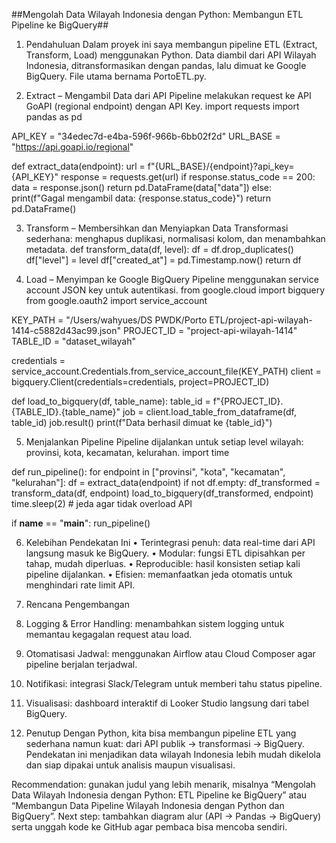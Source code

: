 ##Mengolah Data Wilayah Indonesia dengan Python: Membangun ETL Pipeline ke BigQuery##
1. Pendahuluan
Dalam proyek ini saya membangun pipeline ETL (Extract, Transform, Load) menggunakan Python. Data diambil dari API Wilayah Indonesia, ditransformasikan dengan pandas, lalu dimuat ke Google BigQuery. File utama bernama PortoETL.py.
 
2. Extract – Mengambil Data dari API
Pipeline melakukan request ke API GoAPI (regional endpoint) dengan API Key.
import requests
import pandas as pd

API_KEY = "34edec7d-e4ba-596f-966b-6bb02f2d"
URL_BASE = "https://api.goapi.io/regional"

def extract_data(endpoint):
    url = f"{URL_BASE}/{endpoint}?api_key={API_KEY}"
    response = requests.get(url)
    if response.status_code == 200:
        data = response.json()
        return pd.DataFrame(data["data"])
    else:
        print(f"Gagal mengambil data: {response.status_code}")
        return pd.DataFrame()
 
3. Transform – Membersihkan dan Menyiapkan Data
Transformasi sederhana: menghapus duplikasi, normalisasi kolom, dan menambahkan metadata.
def transform_data(df, level):
    df = df.drop_duplicates()
    df["level"] = level
    df["created_at"] = pd.Timestamp.now()
    return df
 
4. Load – Menyimpan ke Google BigQuery
Pipeline menggunakan service account JSON key untuk autentikasi.
from google.cloud import bigquery
from google.oauth2 import service_account

KEY_PATH = "/Users/wahyues/DS PWDK/Porto ETL/project-api-wilayah-1414-c5882d43ac99.json"
PROJECT_ID = "project-api-wilayah-1414"
TABLE_ID = "dataset_wilayah"

credentials = service_account.Credentials.from_service_account_file(KEY_PATH)
client = bigquery.Client(credentials=credentials, project=PROJECT_ID)

def load_to_bigquery(df, table_name):
    table_id = f"{PROJECT_ID}.{TABLE_ID}.{table_name}"
    job = client.load_table_from_dataframe(df, table_id)
    job.result()
    print(f"Data berhasil dimuat ke {table_id}")
 
5. Menjalankan Pipeline
Pipeline dijalankan untuk setiap level wilayah: provinsi, kota, kecamatan, kelurahan.
import time

def run_pipeline():
    for endpoint in ["provinsi", "kota", "kecamatan", "kelurahan"]:
        df = extract_data(endpoint)
        if not df.empty:
            df_transformed = transform_data(df, endpoint)
            load_to_bigquery(df_transformed, endpoint)
            time.sleep(2)  # jeda agar tidak overload API

if __name__ == "__main__":
    run_pipeline()
 
6. Kelebihan Pendekatan Ini
•	Terintegrasi penuh: data real-time dari API langsung masuk ke BigQuery.
•	Modular: fungsi ETL dipisahkan per tahap, mudah diperluas.
•	Reproducible: hasil konsisten setiap kali pipeline dijalankan.
•	Efisien: memanfaatkan jeda otomatis untuk menghindari rate limit API.
 
7. Rencana Pengembangan
1.	Logging & Error Handling: menambahkan sistem logging untuk memantau kegagalan request atau load.
2.	Otomatisasi Jadwal: menggunakan Airflow atau Cloud Composer agar pipeline berjalan terjadwal.
3.	Notifikasi: integrasi Slack/Telegram untuk memberi tahu status pipeline.
4.	Visualisasi: dashboard interaktif di Looker Studio langsung dari tabel BigQuery.
 
8. Penutup
Dengan Python, kita bisa membangun pipeline ETL yang sederhana namun kuat: dari API publik → transformasi → BigQuery. Pendekatan ini menjadikan data wilayah Indonesia lebih mudah dikelola dan siap dipakai untuk analisis maupun visualisasi.
 
Recommendation: gunakan judul yang lebih menarik, misalnya “Mengolah Data Wilayah Indonesia dengan Python: ETL Pipeline ke BigQuery” atau “Membangun Data Pipeline Wilayah Indonesia dengan Python dan BigQuery”.
Next step: tambahkan diagram alur (API → Pandas → BigQuery) serta unggah kode ke GitHub agar pembaca bisa mencoba sendiri.


